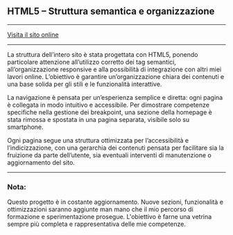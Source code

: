 ## HTML5 – Struttura semantica e organizzazione

---

[Visita il sito online](https://sitocv.altervista.org)

---

La struttura dell’intero sito è stata progettata con HTML5, ponendo particolare attenzione all’utilizzo corretto dei tag semantici, all’organizzazione responsive e alla possibilità di integrazione con altri miei lavori online. L’obiettivo è garantire un’organizzazione chiara dei contenuti e una base solida per gli stili e le funzionalità interattive.

La navigazione è pensata per un’esperienza semplice e diretta: ogni pagina è collegata in modo intuitivo e accessibile. Per dimostrare competenze specifiche nella gestione dei breakpoint, una sezione della homepage è stata rimossa e spostata in una pagina separata, visibile solo su smartphone.

Ogni pagina segue una struttura ottimizzata per l’accessibilità e l’indicizzazione, con una gerarchia dei contenuti pensata per facilitare sia la fruizione da parte dell’utente, sia eventuali interventi di manutenzione o aggiornamento del sito.

---

### Nota:  
Questo progetto è in costante aggiornamento. Nuove sezioni, funzionalità e ottimizzazioni saranno aggiunte man mano che il mio percorso di formazione e sperimentazione prosegue. L'obiettivo è farne una vetrina sempre più completa e rappresentativa delle mie competenze.
